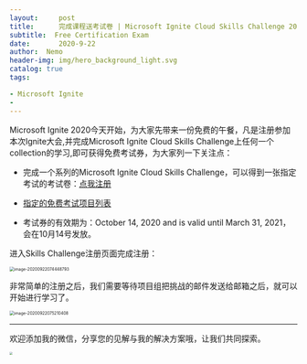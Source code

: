 ```yaml
---
layout:     post
title:      完成课程送考试卷 | Microsoft Ignite Cloud Skills Challenge 2020
subtitle:  Free Certification Exam
date:       2020-9-22
author:  Nemo
header-img: img/hero_background_light.svg
catalog: true
tags:

- Microsoft Ignite
- 
---
```


Microsoft Ignite 2020今天开始，为大家先带来一份免费的午餐，凡是注册参加本次Ignite大会,并完成Microsoft Ignite Cloud Skills Challenge上任何一个collection的学习,即可获得免费考试券，为大家列一下关注点：

- 完成一个系列的Microsoft Ignite Cloud Skills Challenge，可以得到一张指定考试的考试卷：[点我注册](https://csc.docs.microsoft.com/ignite/registration?WT.mc_id=M365-MVP-5003881)

- [指定的免费考试项目列表](https://docs.microsoft.com/en-us/learn/certifications/microsoft-ignite-cloud-skills-challenge-2020-free-certification-exam#eligible-exams?WT.mc_id=M365-MVP-5003881)
- 考试券的有效期为：October 14, 2020 and is valid until March 31, 2021，会在10月14号发放。

进入Skills Challenge注册页面完成注册：

<img src="https://cdn.jsdelivr.net/gh/tangx007/tangx007.github.io/img/image-20200922074448793.png" alt="image-20200922074448793" style="zoom:50%;" />

非常简单的注册之后，我们需要等待项目组把挑战的邮件发送给邮箱之后，就可以开始进行学习了。

<img src="https://cdn.jsdelivr.net/gh/tangx007/tangx007.github.io/img/image-20200922075210408.png" alt="image-20200922075210408" style="zoom:50%;" />



------

欢迎添加我的微信，分享您的见解与我的解决方案哦，让我们共同探索。

<img src="https://cdn.jsdelivr.net/gh/tangx007/tangx007.github.io/img/nemo-qrcode.jpg" style="zoom: 33%;" />